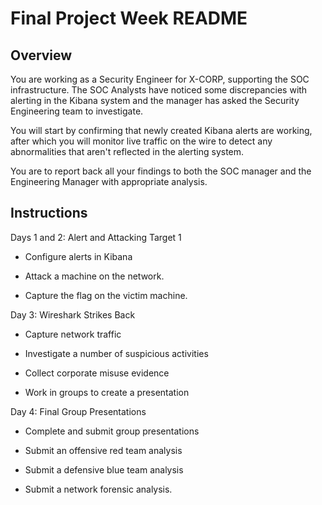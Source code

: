 # Final Project Week README #
## Overview ##

You are working as a Security Engineer for X-CORP, supporting the SOC infrastructure. The SOC Analysts have noticed some discrepancies with alerting in the Kibana system and the manager has asked the Security Engineering team to investigate.

You will start by confirming that newly created Kibana alerts are working, after which you will monitor live traffic on the wire to detect any abnormalities that aren't reflected in the alerting system.

You are to report back all your findings to both the SOC manager and the Engineering Manager with appropriate analysis.

## Instructions ##

Days 1 and 2: Alert and Attacking Target 1

* Configure alerts in Kibana

* Attack a machine on the network.

* Capture the flag on the victim machine.

Day 3: Wireshark Strikes Back

* Capture network traffic

* Investigate a number of suspicious activities

* Collect corporate misuse evidence

* Work in groups to create a presentation

Day 4: Final Group Presentations

* Complete and submit group presentations

* Submit an offensive red team analysis

* Submit a defensive blue team analysis

* Submit a network forensic analysis.
